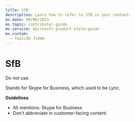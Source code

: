 ```yaml
---
title: SfB
description: Learn how to refer to SfB in your content.
ms.date: 09/06/2023
ms.topic: contributor-guide
ms.service: microsoft-product-style-guide
ms.custom:
  - TopicID 71440
---
```



# SfB

Do not use.  

Stands for Skype for Business, which used to be Lync.  

**Guidelines**  

- All mentions: Skype for Business  
- Don’t abbreviate in customer-facing content.  

